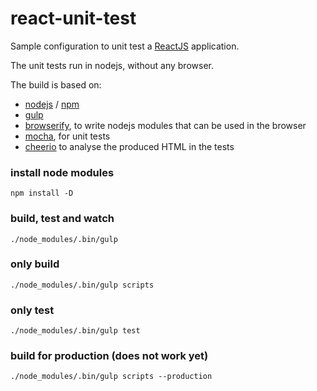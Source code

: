 react-unit-test
===============

Sample configuration to unit test a [ReactJS](http://facebook.github.io/react/) application.

The unit tests run in nodejs, without any browser.


The build is based on:
  - [nodejs](http://nodejs.org/) / [npm](https://www.npmjs.org/)
  - [gulp](https://github.com/gulpjs/gulp)
  - [browserify](http://browserify.org/), to write nodejs modules that can be used in the browser
  - [mocha](http://visionmedia.github.io/mocha/), for unit tests
  - [cheerio](http://matthewmueller.github.io/cheerio/) to analyse the produced HTML in the tests


### install node modules
```
npm install -D
```

### build, test and watch

```
./node_modules/.bin/gulp
```

### only build

```
./node_modules/.bin/gulp scripts
```

### only test

```
./node_modules/.bin/gulp test
```

### build for production (does not work yet)

```
./node_modules/.bin/gulp scripts --production
```
